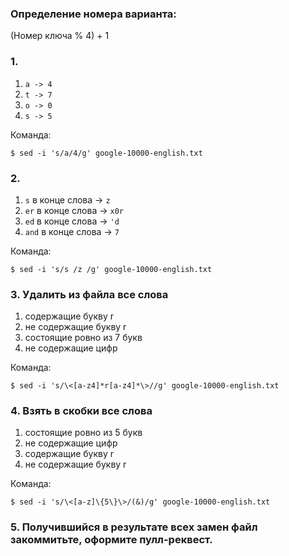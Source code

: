 ### Определение номера варианта:

(Номер ключа % 4) + 1

### 1.
1) `a -> 4`
2) `t -> 7`
3) `o -> 0`
4) `s -> 5`

Команда:

```
$ sed -i 's/a/4/g' google-10000-english.txt
```

### 2.
1) `s` в конце слова -> `z`
2) `er` в конце слова -> `x0r`
3) `ed` в конце слова -> `'d`
4) `and` в конце слова -> `7`

Команда:

```
$ sed -i 's/s /z /g' google-10000-english.txt
```

### 3. Удалить из файла все слова
1) содержащие букву r
2) не содержащие букву r
3) состоящие ровно из 7 букв
4) не содержащие цифр

Команда:

```
$ sed -i 's/\<[a-z4]*r[a-z4]*\>//g' google-10000-english.txt 
```

### 4. Взять в скобки все слова
1) состоящие ровно из 5 букв
2) не содержащие цифр
3) содержащие букву r
4) не содержащие букву r

Команда:

```
$ sed -i 's/\<[a-z]\{5\}\>/(&)/g' google-10000-english.txt
```

### 5. Получившийся в результате всех замен файл закоммитьте, оформите пулл-реквест.
